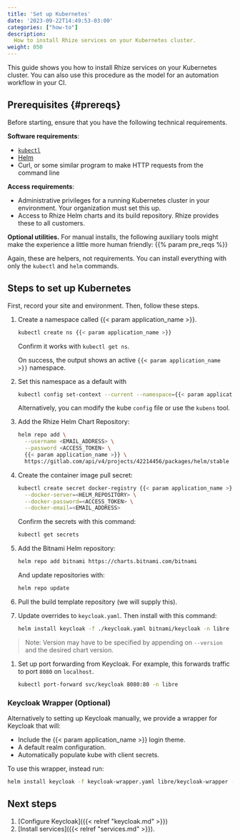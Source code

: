 ```yaml
---
title: 'Set up Kubernetes'
date: '2023-09-22T14:49:53-03:00'
categories: ["how-to"]
description:
  How to install Rhize services on your Kubernetes cluster.
weight: 050
---
```


This guide shows you how to install Rhize services on your Kubernetes cluster.
You can also use this procedure as the model for an automation workflow in your CI.


## Prerequisites {#prereqs}

Before starting, ensure that you have the following technical requirements.

**Software requirements**:
- [`kubectl`](https://kubernetes.io/docs/tasks/tools/)
- [Helm](https://helm.sh)
- Curl, or some similar program to make HTTP requests from the command line

**Access requirements**:
- Administrative privileges for a running Kubernetes cluster in your environment.
  Your organization must set this up.
- Access to Rhize Helm charts and its build repository.
  Rhize provides these to all customers.

**Optional utilities.**
For manual installs, the following auxiliary tools might make
the experience a little more human friendly:
{{% param pre_reqs %}}

  Again, these are helpers, not requirements.
  You can install everything with only the `kubectl` and `helm` commands.


## Steps to set up Kubernetes

First, record your site and environment.
Then, follow these steps.

1. Create a namespace called {{< param application_name >}}.

    ```bash
    kubectl create ns {{< param application_name >}}
    ```

    Confirm it works with `kubectl get ns`.

    On success, the output shows an active `{{< param application_name >}}` namespace.

1. Set this namespace as a default with

    ```bash
    kubectl config set-context --current --namespace={{< param application_name >}}
    ```

    Alternatively, you can modify the kube `config` file or use the `kubens` tool.

1. Add the Rhize Helm Chart Repository:

    ```bash
    helm repo add \
      --username <EMAIL_ADDRESS> \
      --password <ACCESS_TOKEN> \
      {{< param application_name >}} \
      https://gitlab.com/api/v4/projects/42214456/packages/helm/stable
    ```

1. Create the container image pull secret:

    ```bash
    kubectl create secret docker-registry {{< param application_name >}}-registry-credential \
      --docker-server=<HELM_REPOSITORY> \
      --docker-password=<ACCESS_TOKEN> \
      --docker-email=<EMAIL_ADDRESS>
    ```

    Confirm the secrets with this command:

    ```bash
    kubectl get secrets
    ```

1. Add the Bitnami Helm repository:

     ```bash
     helm repo add bitnami https://charts.bitnami.com/bitnami
     ```

     And update repositories with:

     ```bash
     helm repo update
     ```

1. Pull the build template repository (we will supply this).

1. Update overrides to `keycloak.yaml`. Then install with this command:

     ```bash
     helm install keycloak -f ./keycloak.yaml bitnami/keycloak -n libre
     ```

> Note: Version may have to be specified by appending on `--version` and the desired chart version.

1. Set up port forwarding from Keycloak. For example, this forwards traffic to port `8080` on `localhost`.

     ```bash
     kubectl port-forward svc/keycloak 8080:80 -n libre
     ```

### Keycloak Wrapper (Optional)
Alternatively to setting up Keycloak manually, we provide a wrapper for Keycloak that will:
- Include the {{< param application_name >}} login theme.
- A default realm configuration.
- Automatically populate kube with client secrets.

To use this wrapper, instead run:

  ```bash
  helm install keycloak -f keycloak-wrapper.yaml libre/keycloak-wrapper -n libre
  ```

## Next steps

1. [Configure Keycloak]({{< relref "keycloak.md" >}})
1. [Install services]({{< relref "services.md" >}}).
